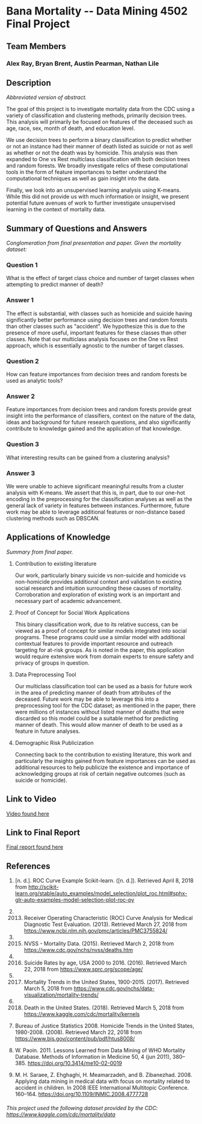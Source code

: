 # Bana Mortality -- Data Mining 4502 Final Project

## Team Members
### Alex Ray, Bryan Brent, Austin Pearman, Nathan Lile

## Description
<em>Abbreviated version of abstract.</em>

The goal of this project is to investigate mortality data from the CDC using a variety of classification and clustering methods, primarily decision trees. This analysis will primarily be focused on features of the deceased such as age, race, sex, month of death, and education level.

We use decision trees to perform a binary classification to predict whether or not an instance had their manner of death listed as suicide or not as well as whether or not the death was by homicide. This analysis was then expanded to One vs Rest multiclass classification with both decision trees and random forests. We broadly investigate relics of these computational tools in the form of feature importances to better understand the computational techniques as well as gain insight into the data.

Finally, we look into an unsupervised learning analysis using K-means. While this did not provide us with much information or insight, we present potential future avenues of work to further investigate unsupervised learning in the context of mortality data.

## Summary of Questions and Answers
<em>Conglomeration from final presentation and paper.</em>
<em>Given the mortality dataset:</em>
### Question 1
What is the effect of target class choice and number of target classes when attempting to predict manner of death?
### Answer 1
The effect is substantial, with classes such as homicide and suicide having significantly better performance using decision trees and random forests than other classes such as "accident". We hypothesize this is due to the presence of more useful, important features for these classes than other classes. Note that our multiclass analysis focuses on the One vs Rest approach, which is essentially agnostic to the number of target classes.

### Question 2
How can feature importances from decision trees and random forests be used as analytic tools?
### Answer 2
Feature importances from decision trees and random forests provide great insight into the performance of classifiers, context on the nature of the data, ideas and background for future research questions, and also significantly contribute to knowledge gained and the application of that knowledge. 
  
### Question 3
What interesting results can be gained from a clustering analysis?
### Answer 3
We were unable to achieve significant meaningful results from a cluster analysis with K-means. We assert that this is, in part, due to our one-hot encoding in the preprocessing for the classification analyses as well as the general lack of variety in features between instances. Furthermore, future work may be able to leverage additional features or non-distance based clustering methods such as DBSCAN.

## Applications of Knowledge
<em>Summary from final paper.</em>
1. Contribution to existing literature

   Our work, particularly binary suicide vs non-suicide and homicide vs non-homicide provides additional context and validation to existing social research and intuition surrounding these causes of mortality. Corroboration and exploration of existing work is an important and necessary part of academic advancement.
2. Proof of Concept for Social Work Applications

   This binary classification work, due to its relative success, can be viewed as a proof of concept for similar models integrated into social programs. These programs could use a similar model with additional contextual features to provide important resource and outreach targeting for at-risk groups. As is noted in the paper, this application would require extensive work from domain experts to ensure safety and privacy of groups in question.
3. Data Preprocessing Tool

   Our multiclass classification tool can be used as a basis for future work in the area of predicting manner of death from attributes of the deceased. Future work may be able to leverage this into a preprocessing tool for the CDC dataset; as mentioned in the paper, there were millions of instances without listed manner of deaths that were discarded so this model could be a suitable method for predicting manner of death. This would allow manner of death to be used as a feature in future analyses.
4. Demographic Risk Publicization

   Connecting back to the contribution to existing literature, this work and particularly the insights gained from feature importances can be used as additional resources to help publicize the existence and importance of acknowledging groups at risk of certain negative outcomes (such as suicide or homicide).

## Link to Video
[Video found here](23_AnalysisOfDeathInTheUS_Part5.swf)

## Link to Final Report
[Final report found here](23_AnalysisOfDeathInTheUS_Part4.pdf)

## References
1. [n. d.]. ROC Curve Example Scikit-learn. ([n. d.]). Retrieved April 8, 2018 from http://scikit-learn.org/stable/auto_examples/model_selection/plot_roc.html#sphx-glr-auto-examples-model-selection-plot-roc-py

2. 2013. Receiver Operating Characteristic (ROC) Curve Analysis for Medical
Diagnostic Test Evaluation. (2013). Retrieved March 27, 2018 from https://www.ncbi.nlm.nih.gov/pmc/articles/PMC3755824/

3. 2015. NVSS - Mortality Data. (2015). Retrieved March 2, 2018 from https://www.cdc.gov/nchs/nvss/deaths.htm

4. 2016. Suicide Rates by age, USA 2000 to 2016. (2016). Retrieved March 22, 2018 from https://www.sprc.org/scope/age/

5. 2017. Mortality Trends in the United States, 1900-2015. (2017). Retrieved March 5, 2018 from https://www.cdc.gov/nchs/data-visualization/mortality-trends/

6. 2018. Death in the United States. (2018). Retrieved March 5, 2018 from https://www.kaggle.com/cdc/mortality/kernels

7. Bureau of Justice Statistics 2008. Homicide Trends in the United States, 1980-2008. (2008). Retrieved March 22, 2018 from https://www.bjs.gov/content/pub/pdf/htus8008/

8. W. Paoin. 2011. Lessons Learned from Data Mining of WHO Mortality Database. Methods of Information in Medicine 50, 4 (jun 2011), 380–385. https://doi.org/10.3414/me10-02-0019

9. M. H. Saraee, Z. Ehghaghi, H. Meamarzadeh, and B. Zibanezhad. 2008. Applying data mining in medical data with focus on mortality related to accident in children. In 2008 IEEE International Multitopic Conference. 160–164. https://doi.org/10.1109/INMIC.2008.4777728

###### This project used the following dataset provided by the CDC: https://www.kaggle.com/cdc/mortality/data

